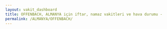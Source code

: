 ```yaml
---
layout: vakit_dashboard
title: OFFENBACH, ALMANYA için iftar, namaz vakitleri ve hava durumu - ilçe/eyalet seç
permalink: /ALMANYA/OFFENBACH/
---
```


<script type="text/javascript">
  var GLOBAL_COUNTRY = 'ALMANYA';
  var GLOBAL_CITY = 'OFFENBACH';
  var GLOBAL_STATE = '';
  var lat = 72;
  var lon = 21;
</script>
